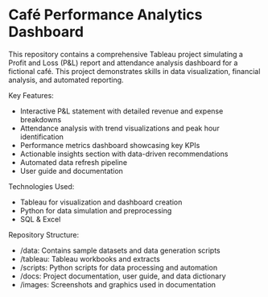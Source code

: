 # Café Performance Analytics Dashboard
This repository contains a comprehensive Tableau project simulating a Profit and Loss (P&L) report and attendance analysis dashboard for a fictional café. This project demonstrates skills in data visualization, financial analysis, and automated reporting.

Key Features:
- Interactive P&L statement with detailed revenue and expense breakdowns
- Attendance analysis with trend visualizations and peak hour identification
- Performance metrics dashboard showcasing key KPIs
- Actionable insights section with data-driven recommendations
- Automated data refresh pipeline
- User guide and documentation

Technologies Used:
- Tableau for visualization and dashboard creation
- Python for data simulation and preprocessing
- SQL & Excel

Repository Structure:
- /data: Contains sample datasets and data generation scripts
- /tableau: Tableau workbooks and extracts
- /scripts: Python scripts for data processing and automation
- /docs: Project documentation, user guide, and data dictionary
- /images: Screenshots and graphics used in documentation
